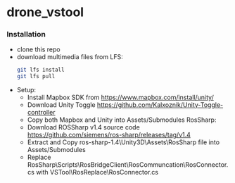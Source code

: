# drone_vstool

### Installation
 - clone this repo
 - download multimedia files from LFS:
   ```bash
   git lfs install
   git lfs pull
   ```
 - Setup:
   - Install Mapbox SDK from https://www.mapbox.com/install/unity/
   - Download Unity Toggle https://github.com/Kalxoznik/Unity-Toggle-controller
   - Copy both Mapbox and Unity into Assets/Submodules
   RosSharp:
   - Download ROSSharp v1.4 source code https://github.com/siemens/ros-sharp/releases/tag/v1.4
   - Extract and Copy ros-sharp-1.4\Unity3D\Assets\RosSharp file into Assets/Submodules
   - Replace RosSharp\Scripts\RosBridgeClient\RosCommuncation\RosConnector.cs with VSTool\RosReplace\RosConnector.cs
